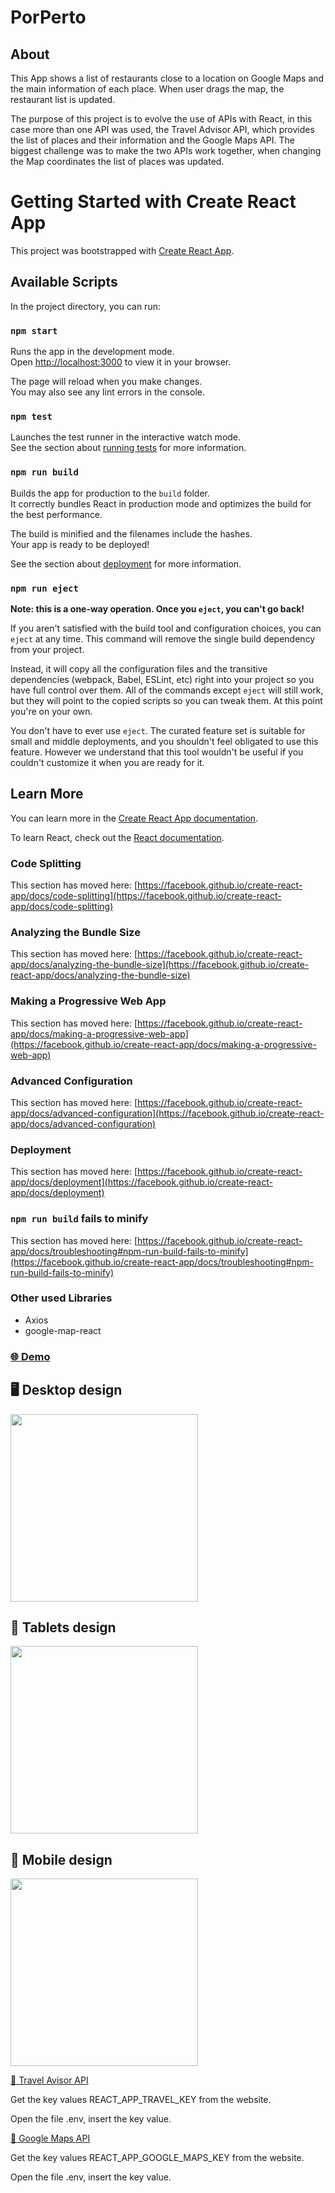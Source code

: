 # PorPerto

## About 

This App shows a list of restaurants close to a location on Google Maps and the main information of each place. When user drags the map, the restaurant list is updated.

The purpose of this project is to evolve the use of APIs with React, in this case more than one API was used, the Travel Advisor API, which provides the list of places and their information and the Google Maps API. The biggest challenge was to make the two APIs work together, when changing the Map coordinates the list of places was updated.
 
# Getting Started with Create React App

This project was bootstrapped with [Create React App](https://github.com/facebook/create-react-app).

## Available Scripts

In the project directory, you can run:

### `npm start`

Runs the app in the development mode.\
Open [http://localhost:3000](http://localhost:3000) to view it in your browser.

The page will reload when you make changes.\
You may also see any lint errors in the console.

### `npm test`

Launches the test runner in the interactive watch mode.\
See the section about [running tests](https://facebook.github.io/create-react-app/docs/running-tests) for more information.

### `npm run build`

Builds the app for production to the `build` folder.\
It correctly bundles React in production mode and optimizes the build for the best performance.

The build is minified and the filenames include the hashes.\
Your app is ready to be deployed!

See the section about [deployment](https://facebook.github.io/create-react-app/docs/deployment) for more information.

### `npm run eject`

**Note: this is a one-way operation. Once you `eject`, you can't go back!**

If you aren't satisfied with the build tool and configuration choices, you can `eject` at any time. This command will remove the single build dependency from your project.

Instead, it will copy all the configuration files and the transitive dependencies (webpack, Babel, ESLint, etc) right into your project so you have full control over them. All of the commands except `eject` will still work, but they will point to the copied scripts so you can tweak them. At this point you're on your own.

You don't have to ever use `eject`. The curated feature set is suitable for small and middle deployments, and you shouldn't feel obligated to use this feature. However we understand that this tool wouldn't be useful if you couldn't customize it when you are ready for it.

## Learn More

You can learn more in the [Create React App documentation](https://facebook.github.io/create-react-app/docs/getting-started).

To learn React, check out the [React documentation](https://reactjs.org/).

### Code Splitting

This section has moved here: [https://facebook.github.io/create-react-app/docs/code-splitting](https://facebook.github.io/create-react-app/docs/code-splitting)

### Analyzing the Bundle Size

This section has moved here: [https://facebook.github.io/create-react-app/docs/analyzing-the-bundle-size](https://facebook.github.io/create-react-app/docs/analyzing-the-bundle-size)

### Making a Progressive Web App

This section has moved here: [https://facebook.github.io/create-react-app/docs/making-a-progressive-web-app](https://facebook.github.io/create-react-app/docs/making-a-progressive-web-app)

### Advanced Configuration

This section has moved here: [https://facebook.github.io/create-react-app/docs/advanced-configuration](https://facebook.github.io/create-react-app/docs/advanced-configuration)

### Deployment

This section has moved here: [https://facebook.github.io/create-react-app/docs/deployment](https://facebook.github.io/create-react-app/docs/deployment)

### `npm run build` fails to minify

This section has moved here: [https://facebook.github.io/create-react-app/docs/troubleshooting#npm-run-build-fails-to-minify](https://facebook.github.io/create-react-app/docs/troubleshooting#npm-run-build-fails-to-minify)

### Other used Libraries

- Axios 
- google-map-react

### [🌐 Demo](por-perto.vercel.app)

## :desktop_computer: Desktop design

<img width="300px" src="https://user-images.githubusercontent.com/4975360/227570404-3e918c53-a574-41a8-9dec-49f27dd9aab7.png" >

## :iphone: Tablets design

<img width="300px" src="https://user-images.githubusercontent.com/4975360/227570829-2cf8c3eb-b257-48bc-b9b9-e5798fe70a91.png" >

## :iphone: Mobile design

<img width="300px" src="https://user-images.githubusercontent.com/4975360/227777487-073bdde4-d11d-4abe-8844-1ba312ad35b2.jpg" >

[🚀 Travel Avisor API](https://rapidapi.com/apidojo/api/travel-advisor)

Get the key values REACT_APP_TRAVEL_KEY from the website.

Open the file .env, insert the key value.

[🚀 Google Maps API](https://console.cloud.google.com/google/maps-apis/credentials)

Get the key values REACT_APP_GOOGLE_MAPS_KEY from the website.

Open the file .env, insert the key value.




